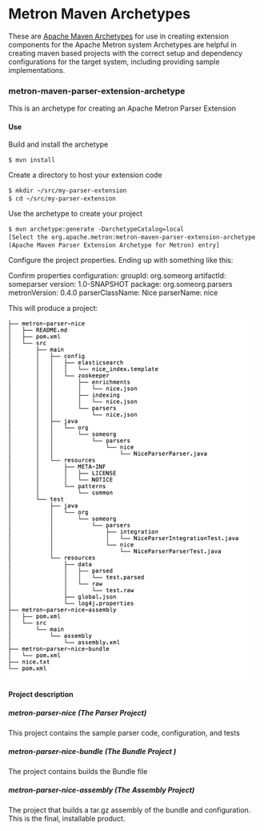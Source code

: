 # Metron Maven Archetypes

These are [Apache Maven Archetypes](http://maven.apache.org/archetype/index.html) for use in creating extension components for the Apache Metron system
Archetypes are helpful in creating maven based projects with the correct setup and dependency configurations for the target system, including providing sample implementations.

### metron-maven-parser-extension-archetype
This is an archetype for creating an Apache Metron Parser Extension

#### Use

Build and install the archetype
```
$ mvn install
```

Create a directory to host your extension code

```
$ mkdir ~/src/my-parser-extension
$ cd ~/src/my-parser-extension
```

Use the archetype to create your project

```
$ mvn archetype:generate -DarchetypeCatalog=local
[Select the org.apache.metron:metron-maven-parser-extension-archetype (Apache Maven Parser Extension Archetype for Metron) entry]
```

Configure the project properties.  Ending up with something like this:

Confirm properties configuration:
groupId: org.someorg
artifactId: someparser
version: 1.0-SNAPSHOT
package: org.someorg.parsers
metronVersion: 0.4.0
parserClassName: Nice
parserName: nice

This will produce a project:

![Project](project.png)


#### Project description

##### metron-parser-nice (The Parser Project)
This project contains the sample parser code, configuration, and tests

##### metron-parser-nice-bundle (The Bundle Project )
The project contains builds the Bundle file

##### metron-parser-nice-assembly (The Assembly Project)
The project that builds a tar.gz assembly of the bundle and configuration.
This is the final, installable product.
